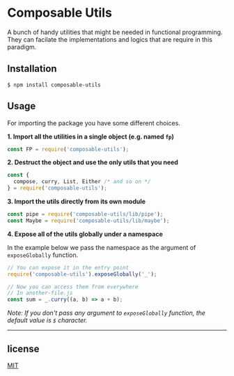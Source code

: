 # Composable Utils

A bunch of handy utilities that might be needed in functional programming. They can facilate the implementations and logics that are require in this paradigm.

## Installation
```
$ npm install composable-utils
```

## Usage

For importing the package you have some different choices.

**1. Import all the utilities in a single object (e.g. named `fp`)**

```javascript
const FP = require('composable-utils');
```

**2. Destruct the object and use the only utils that you need**

```javascript
const {
  compose, curry, List, Either /* and so on */
} = require('composable-utils');
```

**3. Import the utils directly from its own module**

```javascript
const pipe = require('composable-utils/lib/pipe');
const Maybe = require('composable-utils/lib/maybe');
```

**4. Expose all of the utils globally under a namespace**

In the example below we pass the namespace as the argument of `exposeGlobally` function.

```javascript
// You can expose it in the entry point
require('composable-utils').exposeGlobally('_');

// Now you can access them from everywhere
// In another-file.js
const sum = _.curry((a, b) => a + b);
```

*Note: If you don't pass any argument to `exposeGlobally` function, the default value is `$` character.*

---

## license

[MIT](https://github.com/Babak-Gholamzadeh/composable-utils/blob/master/LICENSE)
















